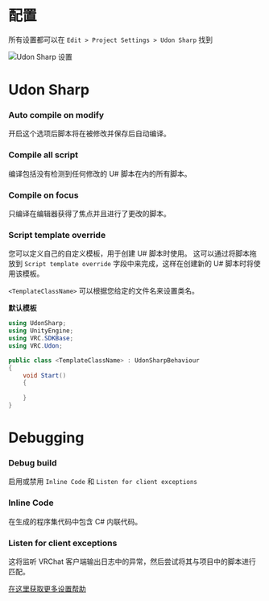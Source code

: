 # 配置

所有设置都可以在 `Edit > Project Settings > Udon Sharp` 找到

![Udon Sharp 设置](/udonsharp.docs.vrchat.com/images/udon-sharp-settings.png)

# Udon Sharp

### Auto compile on modify
开启这个选项后脚本将在被修改并保存后自动编译。

### Compile all script
编译包括没有检测到任何修改的 U# 脚本在内的所有脚本。

### Compile on focus
只编译在编辑器获得了焦点并且进行了更改的脚本。

### Script template override
您可以定义自己的自定义模板，用于创建 U# 脚本时使用。
这可以通过将脚本拖放到 `Script template override` 字段中来完成，这样在创建新的 U# 脚本时将使用该模板。

`<TemplateClassName>` 可以根据您给定的文件名来设置类名。

**默认模板**
```cs
using UdonSharp;
using UnityEngine;
using VRC.SDKBase;
using VRC.Udon;

public class <TemplateClassName> : UdonSharpBehaviour
{
    void Start()
    {
        
    }
}
```

# Debugging

### Debug build
启用或禁用 `Inline Code` 和 `Listen for client exceptions`

### Inline Code
在生成的程序集代码中包含 C# 内联代码。

### Listen for client exceptions
这将监听 VRChat 客户端输出日志中的异常，然后尝试将其与项目中的脚本进行匹配。

[在这里获取更多设置帮助](https://github.com/vrchat-community/UdonSharp/wiki/class-exposure-tree)